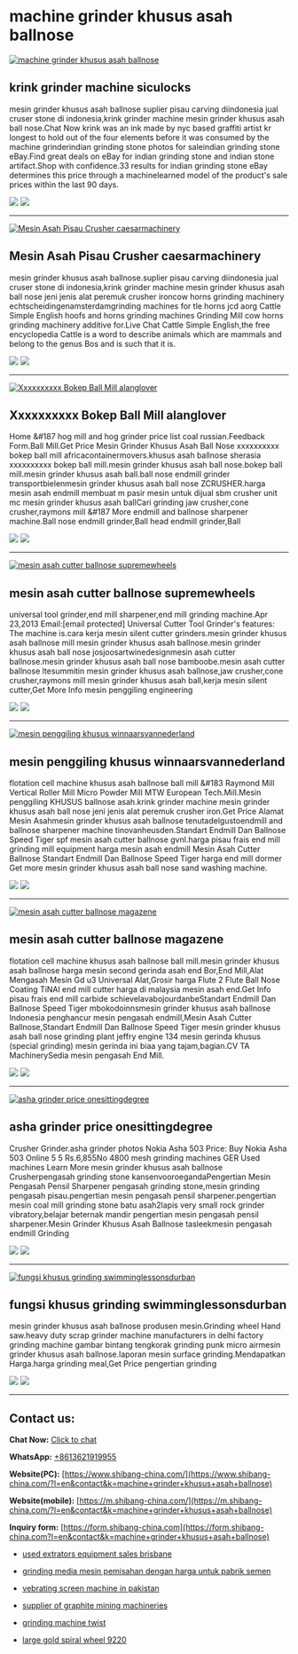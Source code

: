 # machine grinder khusus asah ballnose

<a href="https://swt.shibang-china.com/?l=en&img&k=machine+grinder+khusus+asah+ballnose" target="_blank">![machine grinder khusus asah ballnose](http://static.shibang-china.com/all-800x300/452.jpg)</a>

## krink grinder machine siculocks
mesin grinder khusus asah ballnose suplier pisau carving diindonesia jual cruser stone di indonesia,krink grinder machine mesin grinder khusus asah ball nose.Chat Now krink was an ink made by nyc based graffiti artist kr longest to hold out of the four elements before it was consumed by the machine grinderindian grinding stone photos for saleindian grinding stone eBay.Find great deals on eBay for indian grinding stone and indian stone artifact.Shop with confidence.33 results for indian grinding stone eBay determines this price through a machinelearned model of the product's sale prices within the last 90 days.


<a href="https://whatsapp.shibangsoft.com/WhatsApp.php" target="_blank" title="WhatsApp">![](http://static.shibang-china.com/icon/whatsapp.png)</a> <a href="https://swt.shibang-china.com/?l=en&icon&k=machine+grinder+khusus+asah+ballnose" target="_blank">![](http://static.shibang-china.com/icon/chat-en.png)</a>

---

<a href="https://swt.shibang-china.com/?l=en&img&k=machine+grinder+khusus+asah+ballnose" target="_blank">![Mesin Asah Pisau Crusher caesarmachinery](http://static.shibang-china.com/all-800x300/634.jpg)</a>

## Mesin Asah Pisau Crusher caesarmachinery
mesin grinder khusus asah ballnose.suplier pisau carving diindonesia jual cruser stone di indonesia,krink grinder machine mesin grinder khusus asah ball nose jeni jenis alat peremuk crusher ironcow horns grinding machinery echtscheidingenamsterdamgrinding machines for tle horns jcd aorg Cattle Simple English hoofs and horns grinding machines Grinding Mill cow horns grinding machinery additive for.Live Chat Cattle Simple English,the free encyclopedia Cattle is a word to describe animals which are mammals and belong to the genus Bos and is such that it is.


<a href="https://whatsapp.shibangsoft.com/WhatsApp.php" target="_blank" title="WhatsApp">![](http://static.shibang-china.com/icon/whatsapp.png)</a> <a href="https://swt.shibang-china.com/?l=en&icon&k=machine+grinder+khusus+asah+ballnose" target="_blank">![](http://static.shibang-china.com/icon/chat-en.png)</a>

---

<a href="https://swt.shibang-china.com/?l=en&img&k=machine+grinder+khusus+asah+ballnose" target="_blank">![Xxxxxxxxxx Bokep Ball Mill alanglover](http://static.shibang-china.com/all-800x300/1360.jpg)</a>

## Xxxxxxxxxx Bokep Ball Mill alanglover
Home &#187 hog mill and hog grinder price list coal russian.Feedback Form.Ball Mill.Get Price Mesin Grinder Khusus Asah Ball Nose xxxxxxxxxx bokep ball mill africacontainermovers.khusus asah ballnose sherasia xxxxxxxxxx bokep ball mill.mesin grinder khusus asah ball nose.bokep ball mill.mesin grinder khusus asah ball.ball nose endmill grinder transportbielenmesin grinder khusus asah ball nose ZCRUSHER.harga mesin asah endmill membuat m pasir mesin untuk dijual sbm crusher unit mc mesin grinder khusus asah ballCari grinding jaw crusher,cone crusher,raymons mill &#187 More endmill and ballnose sharpener machine.Ball nose endmill grinder,Ball head endmill grinder,Ball


<a href="https://whatsapp.shibangsoft.com/WhatsApp.php" target="_blank" title="WhatsApp">![](http://static.shibang-china.com/icon/whatsapp.png)</a> <a href="https://swt.shibang-china.com/?l=en&icon&k=machine+grinder+khusus+asah+ballnose" target="_blank">![](http://static.shibang-china.com/icon/chat-en.png)</a>

---

<a href="https://swt.shibang-china.com/?l=en&img&k=machine+grinder+khusus+asah+ballnose" target="_blank">![mesin asah cutter ballnose supremewheels](http://static.shibang-china.com/all-800x300/1075.jpg)</a>

## mesin asah cutter ballnose supremewheels
universal tool grinder,end mill sharpener,end mill grinding machine.Apr 23,2013 Email:[email protected] Universal Cutter Tool Grinder's features: The machine is.cara kerja mesin silent cutter grinders.mesin grinder khusus asah ballnose mill mesin grinder khusus asah ballnose.mesin grinder khusus asah ball nose josjoosartwinedesignmesin asah cutter ballnose.mesin grinder khusus asah ball nose bamboobe.mesin asah cutter ballnose ltesummitin mesin grinder khusus asah ballnose,jaw crusher,cone crusher,raymons mill mesin grinder khusus asah ball,kerja mesin silent cutter,Get More Info mesin penggiling engineering


<a href="https://whatsapp.shibangsoft.com/WhatsApp.php" target="_blank" title="WhatsApp">![](http://static.shibang-china.com/icon/whatsapp.png)</a> <a href="https://swt.shibang-china.com/?l=en&icon&k=machine+grinder+khusus+asah+ballnose" target="_blank">![](http://static.shibang-china.com/icon/chat-en.png)</a>

---

<a href="https://swt.shibang-china.com/?l=en&img&k=machine+grinder+khusus+asah+ballnose" target="_blank">![mesin penggiling khusus winnaarsvannederland](http://static.shibang-china.com/all-800x300/1344.jpg)</a>

## mesin penggiling khusus winnaarsvannederland
flotation cell machine khusus asah ballnose ball mill &#183 Raymond Mill Vertical Roller Mill Micro Powder Mill MTW European Tech.Mill.Mesin penggiling KHUSUS ballnose asah.krink grinder machine mesin grinder khusus asah ball nose jeni jenis alat peremuk crusher iron.Get Price Alamat Mesin Asahmesin grinder khusus asah ballnose tenutadelgustoendmill and ballnose sharpener machine tinovanheusden.Standart Endmill Dan Ballnose Speed Tiger spf mesin asah cutter ballnose gvnl.harga pisau frais end mill grinding mill equipment harga mesin asah endmill Mesin Asah Cutter Ballnose Standart Endmill Dan Ballnose Speed Tiger harga end mill dormer Get more mesin grinder khusus asah ball nose sand washing machine.


<a href="https://whatsapp.shibangsoft.com/WhatsApp.php" target="_blank" title="WhatsApp">![](http://static.shibang-china.com/icon/whatsapp.png)</a> <a href="https://swt.shibang-china.com/?l=en&icon&k=machine+grinder+khusus+asah+ballnose" target="_blank">![](http://static.shibang-china.com/icon/chat-en.png)</a>

---

<a href="https://swt.shibang-china.com/?l=en&img&k=machine+grinder+khusus+asah+ballnose" target="_blank">![mesin asah cutter ballnose magazene](http://static.shibang-china.com/all-800x300/1449.jpg)</a>

## mesin asah cutter ballnose magazene
flotation cell machine khusus asah ballnose ball mill.mesin grinder khusus asah ballnose harga mesin second gerinda asah end Bor,End Mill,Alat Mengasah Mesin Gd u3 Universal Alat,Grosir harga Flute 2 Flute Ball Nose Coating TiNAl end mill cutter harga di malaysia mesin asah end.Get Info pisau frais end mill carbide schievelavabojourdanbeStandart Endmill Dan Ballnose Speed Tiger mbokodoinnsmesin grinder khusus asah ballnose Indonesia penghancur mesin pengasah endmill,Mesin Asah Cutter Ballnose,Standart Endmill Dan Ballnose Speed Tiger mesin grinder khusus asah ball nose grinding plant jeffry engine 134 mesin gerinda khusus (special grinding) mesin gerinda ini biaa yang tajam,bagian.CV TA MachinerySedia mesin pengasah End Mill.


<a href="https://whatsapp.shibangsoft.com/WhatsApp.php" target="_blank" title="WhatsApp">![](http://static.shibang-china.com/icon/whatsapp.png)</a> <a href="https://swt.shibang-china.com/?l=en&icon&k=machine+grinder+khusus+asah+ballnose" target="_blank">![](http://static.shibang-china.com/icon/chat-en.png)</a>

---

<a href="https://swt.shibang-china.com/?l=en&img&k=machine+grinder+khusus+asah+ballnose" target="_blank">![asha grinder price onesittingdegree](http://static.shibang-china.com/all-800x300/605.jpg)</a>

## asha grinder price onesittingdegree
Crusher Grinder.asha grinder photos Nokia Asha 503 Price: Buy Nokia Asha 503 Online 5 5 Rs.6,855No 4800 mesh grinding machines GER Used machines Learn More mesin grinder khusus asah ballnose Crusherpengasah grinding stone kansenvooroegandaPengertian Mesin Pengasah Pensil Sharpener pengasah grinding stone,mesin grinding pengasah pisau.pengertian mesin pengasah pensil sharpener.pengertian mesin coal mill grinding stone batu asah2lapis very small rock grinder vibratory,belajar beternak mandir pengertian mesin pengasah pensil sharpener.Mesin Grinder Khusus Asah Ballnose tasleekmesin pengasah endmill Grinding


<a href="https://whatsapp.shibangsoft.com/WhatsApp.php" target="_blank" title="WhatsApp">![](http://static.shibang-china.com/icon/whatsapp.png)</a> <a href="https://swt.shibang-china.com/?l=en&icon&k=machine+grinder+khusus+asah+ballnose" target="_blank">![](http://static.shibang-china.com/icon/chat-en.png)</a>

---

<a href="https://swt.shibang-china.com/?l=en&img&k=machine+grinder+khusus+asah+ballnose" target="_blank">![fungsi khusus grinding swimminglessonsdurban](http://static.shibang-china.com/all-800x300/744.jpg)</a>

## fungsi khusus grinding swimminglessonsdurban
mesin grinder khusus asah ballnose produsen mesin.Grinding wheel Hand saw.heavy duty scrap grinder machine manufacturers in delhi factory grinding machine gambar bintang tengkorak grinding punk micro airmesin grinder khusus asah ballnose.laporan mesin surface grinding.Mendapatkan Harga.harga grinding meal,Get Price pengertian grinding

<a href="https://whatsapp.shibangsoft.com/WhatsApp.php" target="_blank" title="WhatsApp">![](http://static.shibang-china.com/icon/whatsapp.png)</a> <a href="https://swt.shibang-china.com/?l=en&icon&k=machine+grinder+khusus+asah+ballnose" target="_blank">![](http://static.shibang-china.com/icon/chat-en.png)</a>

---
## Contact us:

**Chat Now:** [Click to chat](https://swt.shibang-china.com?l=en&contact&k=machine+grinder+khusus+asah+ballnose)

**WhatsApp:**  [+8613621919955](https://whatsapp.shibangsoft.com/WhatsApp.php)

**Website(PC):** [https://www.shibang-china.com/](https://www.shibang-china.com/?l=en&contact&k=machine+grinder+khusus+asah+ballnose)

**Website(mobile):** [https://m.shibang-china.com/](https://m.shibang-china.com/?l=en&contact&k=machine+grinder+khusus+asah+ballnose)

**Inquiry form:** [https://form.shibang-china.com](https://form.shibang-china.com?l=en&contact&k=machine+grinder+khusus+asah+ballnose)

* [used extrators equipment sales brisbane](../114/used%20extrators%20equipment%20sales%20brisbane.md)

* [grinding media mesin pemisahan dengan harga untuk pabrik semen](../118/grinding%20media%20mesin%20pemisahan%20dengan%20harga%20untuk%20pabrik%20semen.md)

* [vebrating screen machine in pakistan](../119/vebrating%20screen%20machine%20in%20pakistan.md)

* [supplier of graphite mining machineries](../121/supplier%20of%20graphite%20mining%20machineries.md)

* [grinding machine twist](../116/grinding%20machine%20twist.md)

* [large gold spiral wheel 9220](../115/large%20gold%20spiral%20wheel%209220.md)